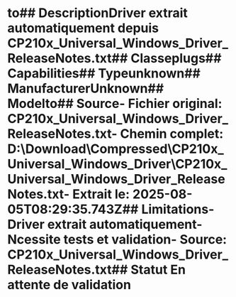 # to##  DescriptionDriver extrait automatiquement depuis CP210x_Universal_Windows_Driver_ReleaseNotes.txt##  Classeplugs##  Capabilities##  Typeunknown##  ManufacturerUnknown##  Modelto##  Source- **Fichier original**: CP210x_Universal_Windows_Driver_ReleaseNotes.txt- **Chemin complet**: D:\Download\Compressed\CP210x_Universal_Windows_Driver\CP210x_Universal_Windows_Driver_ReleaseNotes.txt- **Extrait le**: 2025-08-05T08:29:35.743Z##  Limitations- Driver extrait automatiquement- Ncessite tests et validation- Source: CP210x_Universal_Windows_Driver_ReleaseNotes.txt##  Statut En attente de validation